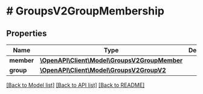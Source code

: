 # # GroupsV2GroupMembership

## Properties

Name | Type | Description | Notes
------------ | ------------- | ------------- | -------------
**member** | [**\OpenAPI\Client\Model\GroupsV2GroupMember**](GroupsV2GroupMember.md) |  | [optional]
**group** | [**\OpenAPI\Client\Model\GroupsV2GroupV2**](GroupsV2GroupV2.md) |  | [optional]

[[Back to Model list]](../../README.md#models) [[Back to API list]](../../README.md#endpoints) [[Back to README]](../../README.md)
